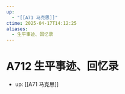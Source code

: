 ```yaml
---
up:
  - "[[A71 马克思]]"
ctime: 2025-04-17T14:12:25
aliases:
  - 生平事迹、回忆录
---
```


# A712 生平事迹、回忆录

- up: [[A71 马克思]]
